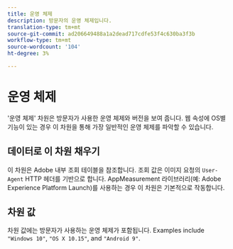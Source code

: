 ```yaml
---
title: 운영 체제
description: 방문자의 운영 체제입니다.
translation-type: tm+mt
source-git-commit: ad206649488a1a2dead717cdfe53f4c630ba3f3b
workflow-type: tm+mt
source-wordcount: '104'
ht-degree: 3%

---
```



# 운영 체제

&#39;운영 체제&#39; 차원은 방문자가 사용한 운영 체제와 버전을 보여 줍니다. 웹 속성에 OS별 기능이 있는 경우 이 차원을 통해 가장 일반적인 운영 체제를 파악할 수 있습니다.

## 데이터로 이 차원 채우기

이 차원은 Adobe 내부 조회 테이블을 참조합니다. 조회 값은 이미지 요청의 `User-Agent` HTTP 헤더를 기반으로 합니다. AppMeasurement 라이브러리(예: Adobe Experience Platform Launch)를 사용하는 경우 이 차원은 기본적으로 작동합니다.

## 차원 값

차원 값에는 방문자가 사용하는 운영 체제가 포함됩니다. Examples include `"Windows 10"`, `"OS X 10.15"`, and `"Android 9"`.

